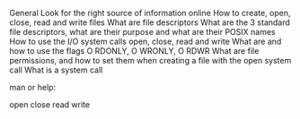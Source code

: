 General
Look for the right source of information online
How to create, open, close, read and write files
What are file descriptors
What are the 3 standard file descriptors, what are their purpose and what are their POSIX names
How to use the I/O system calls open, close, read and write
What are and how to use the flags O RDONLY, O WRONLY, O RDWR
What are file permissions, and how to set them when creating a file with the open system call
What is a system call

man or help:

open
close
read
write

